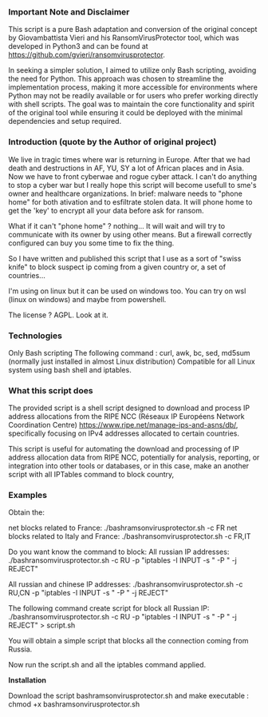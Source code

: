 ### Important Note and Disclaimer

This script is a pure Bash adaptation and conversion of the original concept by Giovambattista Vieri and his RansomVirusProtector tool, which was developed in Python3 and can be found at https://github.com/gvieri/ransomvirusprotector.

In seeking a simpler solution, I aimed to utilize only Bash scripting, avoiding the need for Python. This approach was chosen to streamline the implementation process, making it more accessible for environments where Python may not be readily available or for users who prefer working directly with shell scripts. The goal was to maintain the core functionality and spirit of the original tool while ensuring it could be deployed with the minimal dependencies and setup required.

### Introduction (quote by the Author of original project)
We live in tragic times where war is returning in Europe. After that we had death and destructions in AF, YU, SY a lot of African places and in Asia. Now we have to front cyberwae and rogue cyber attack. I can't do anything to stop a cyber war but I really hope this script will become usefull to sme's owner and healthcare organizations. In brief: malware needs to "phone home" for both ativation and to esfiltrate stolen data. It will phone home to get the 'key' to encrypt all your data before ask for ransom.

What if it can't "phone home" ? nothing... It will wait and will try to communicate with its owner by using other means. But a firewall correctly configured can buy you some time to fix the thing.

So I have written and published this script that I use as a sort of "swiss knife" to block suspect ip coming from a given country or, a set of countries...

I'm using on linux but it can be used on windows too. You can try on wsl (linux on windows) and maybe from powershell.

The license ? AGPL. Look at it.

### Technologies
Only Bash scripting
The following command : curl, awk, bc, sed, md5sum (normally just installed in almost Linux distribution)
Compatible for all Linux system using bash shell and iptables.

### What this script does
The provided script is a shell script designed to download and process IP address allocations from the RIPE NCC (Réseaux IP Européens Network Coordination Centre) https://www.ripe.net/manage-ips-and-asns/db/, specifically focusing on IPv4 addresses allocated to certain countries. 

This script is useful for automating the download and processing of IP address allocation data from RIPE NCC, potentially for analysis, reporting, or integration into other tools or databases, or in this case, make an another script with all IPTables command to block country,

### Examples
Obtain the:

net blocks related to France: ./bashramsonvirusprotector.sh -c FR
net blocks related to Italy and France: ./bashransomvirusprotector.sh -c FR,IT

Do you want know the command to block:
All russian IP addresses: 
./bashransomvirusprotector.sh -c RU -p "iptables -I INPUT -s " -P " -j REJECT"

All russian and chinese IP addresses: 
./bashransomvirusprotector.sh -c RU,CN -p "iptables -I INPUT -s " -P " -j REJECT"

The following command create script for block all Russian IP: 
./bashransomvirusprotector.sh -c RU -p "iptables -I INPUT -s " -P " -j REJECT" > script.sh

You will obtain a simple script that blocks all the connection coming from Russia.

Now run the script.sh and all the iptables command applied.

**Installation**

Download the script bashramsonvirusprotector.sh and make executable : chmod +x bashramsonvirusprotector.sh
